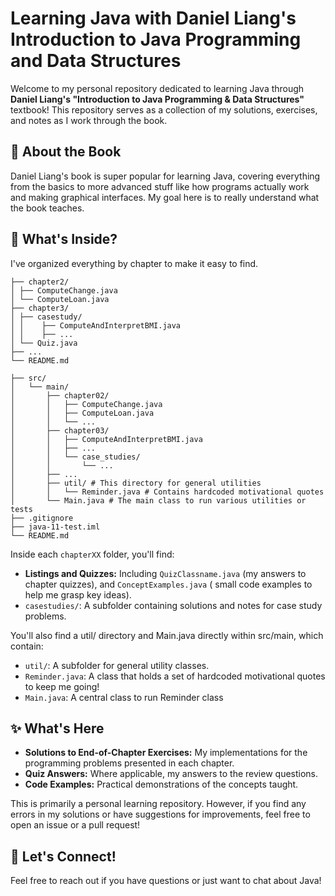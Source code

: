 # Learning Java with Daniel Liang's Introduction to Java Programming and Data Structures

Welcome to my personal repository dedicated to learning Java through **Daniel Liang's "Introduction to Java
Programming & Data Structures"** textbook! This repository serves as a collection of my solutions, exercises, and notes
as I work through the book.

## 📖 About the Book

Daniel Liang's book is super popular for learning Java, covering everything from the basics to more advanced stuff like
how programs actually work and making graphical interfaces. My goal here is to really understand what the book teaches.

## 🚀 What's Inside?

I've organized everything by chapter to make it easy to find.

```
├── chapter2/ 
│ ├── ComputeChange.java 
│ └── ComputeLoan.java 
├── chapter3/ 
│ ├── casestudy/
│ │    ├── ComputeAndInterpretBMI.java 
│ │	   ├── ...
│ └── Quiz.java 
├── ... 
└── README.md
```

```
├── src/
│   └── main/
│       ├── chapter02/
│       │   ├── ComputeChange.java
│       │   ├── ComputeLoan.java
│       │   └── ...
│       ├── chapter03/
│       │   ├── ComputeAndInterpretBMI.java
│       │   ├── ...
│       │   └── case_studies/
│       │       └── ...
│       ├── ...
│       ├── util/ # This directory for general utilities
│       │   └── Reminder.java # Contains hardcoded motivational quotes
│       └── Main.java # The main class to run various utilities or tests
├── .gitignore
├── java-11-test.iml
└── README.md
```

Inside each `chapterXX` folder, you'll find:

- **Listings and Quizzes:** Including `QuizClassname.java` (my answers to chapter quizzes), and `ConceptExamples.java` (
  small code examples to help me grasp key ideas).
- `casestudies/`: A subfolder containing solutions and notes for case study problems.

You'll also find a util/ directory and Main.java directly within src/main, which contain:

- `util/`: A subfolder for general utility classes.
- `Reminder.java`: A class that holds a set of hardcoded motivational quotes to keep me going!
- `Main.java`: A central class to run Reminder class

## ✨ What's Here

- **Solutions to End-of-Chapter Exercises:** My implementations for the programming problems presented in each chapter.
- **Quiz Answers:** Where applicable, my answers to the review questions.
- **Code Examples:** Practical demonstrations of the concepts taught.

This is primarily a personal learning repository. However, if you find any errors in my solutions or have suggestions
for improvements, feel free to open an issue or a pull request!

## 👋 Let's Connect!

Feel free to reach out if you have questions or just want to chat about Java!